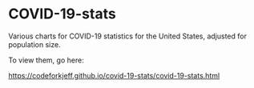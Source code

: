 
# COVID-19-stats

Various charts for COVID-19 statistics for the United States, adjusted for population size.

To view them, go here:

https://codeforkjeff.github.io/covid-19-stats/covid-19-stats.html
